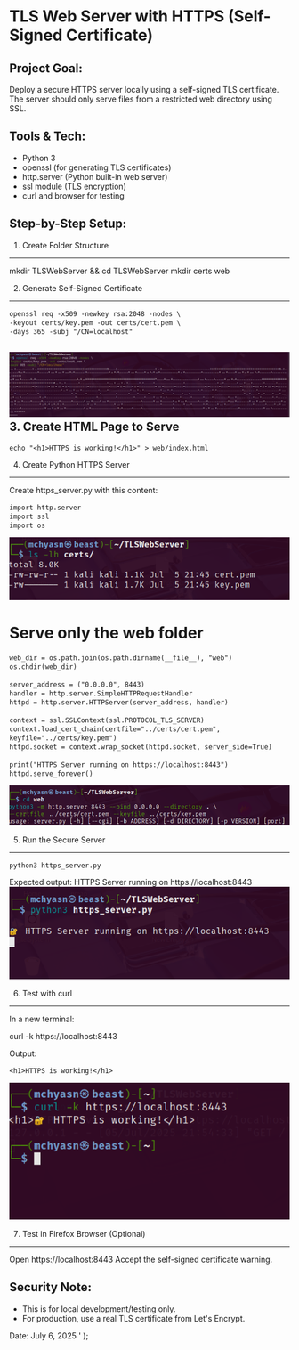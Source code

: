 # TLS Web Server with HTTPS (Self-Signed Certificate)

Project Goal:
-------------
Deploy a secure HTTPS server locally using a self-signed TLS certificate.
The server should only serve files from a restricted web directory using SSL.

Tools & Tech:
-------------
- Python 3
- openssl (for generating TLS certificates)
- http.server (Python built-in web server)
- ssl module (TLS encryption)
- curl and browser for testing

Step-by-Step Setup:
-------------------

1. Create Folder Structure
--------------------------
mkdir TLSWebServer && cd TLSWebServer
mkdir certs web

2. Generate Self-Signed Certificate
-----------------------------------
```
openssl req -x509 -newkey rsa:2048 -nodes \
-keyout certs/key.pem -out certs/cert.pem \
-days 365 -subj "/CN=localhost"
```
![TLS Web Server Configuration](https://raw.githubusercontent.com/mchyasn/cyber-Projs-beginner-to-advanced/main/TLSWebServer/sc/1.png)
3. Create HTML Page to Serve
----------------------------
```
echo "<h1>HTTPS is working!</h1>" > web/index.html
```

4. Create Python HTTPS Server
-----------------------------
Create https_server.py with this content:
```
import http.server
import ssl
import os
```
![TLS Certificate Verification](https://raw.githubusercontent.com/mchyasn/cyber-Projs-beginner-to-advanced/main/TLSWebServer/sc/11.png)

# Serve only the web folder
```
web_dir = os.path.join(os.path.dirname(__file__), "web")
os.chdir(web_dir)

server_address = ("0.0.0.0", 8443)
handler = http.server.SimpleHTTPRequestHandler
httpd = http.server.HTTPServer(server_address, handler)

context = ssl.SSLContext(ssl.PROTOCOL_TLS_SERVER)
context.load_cert_chain(certfile="../certs/cert.pem", keyfile="../certs/key.pem")
httpd.socket = context.wrap_socket(httpd.socket, server_side=True)

print("HTTPS Server running on https://localhost:8443")
httpd.serve_forever()
```
![TLS Secure Connection](https://raw.githubusercontent.com/mchyasn/cyber-Projs-beginner-to-advanced/main/TLSWebServer/sc/2.png)

5. Run the Secure Server
------------------------
```
python3 https_server.py
```

Expected output:
HTTPS Server running on https://localhost:8443
![TLS Handshake Process](https://raw.githubusercontent.com/mchyasn/cyber-Projs-beginner-to-advanced/main/TLSWebServer/sc/3.png)

6. Test with curl
-----------------

In a new terminal:

curl -k https://localhost:8443

Output:
```
<h1>HTTPS is working!</h1>
```
![TLS Implementation Complete](https://raw.githubusercontent.com/mchyasn/cyber-Projs-beginner-to-advanced/main/TLSWebServer/sc/final.png)

7. Test in Firefox Browser (Optional)
   
-------------------------------------
Open https://localhost:8443
Accept the self-signed certificate warning.

Security Note:
--------------
- This is for local development/testing only.
- For production, use a real TLS certificate from Let\'s Encrypt.

Date: July 6, 2025
  '
);
